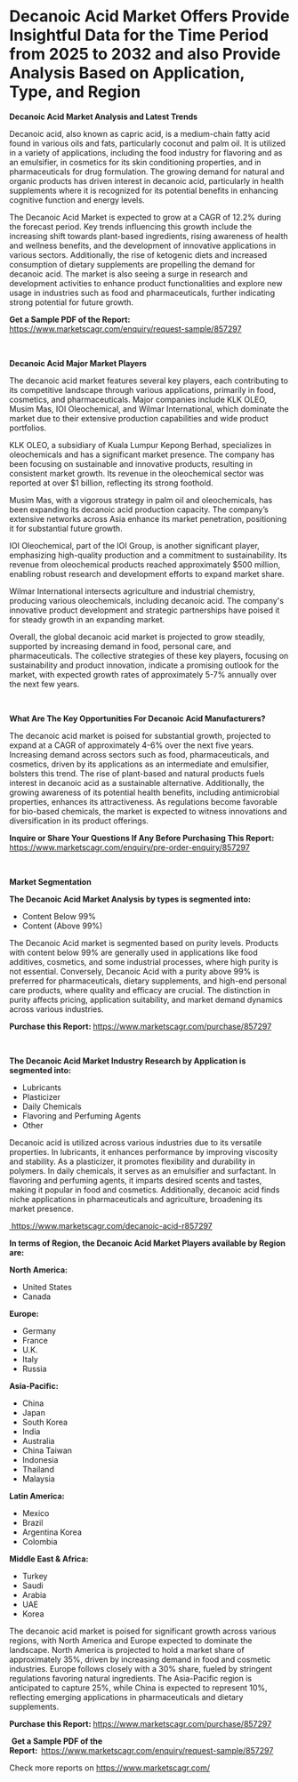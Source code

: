 <p><h1>Decanoic Acid Market Offers Provide Insightful Data for the Time Period from 2025 to 2032 and also Provide Analysis Based on Application, Type, and Region</h1></p><p><strong>Decanoic Acid Market Analysis and Latest Trends</strong></p>
<p><p>Decanoic acid, also known as capric acid, is a medium-chain fatty acid found in various oils and fats, particularly coconut and palm oil. It is utilized in a variety of applications, including the food industry for flavoring and as an emulsifier, in cosmetics for its skin conditioning properties, and in pharmaceuticals for drug formulation. The growing demand for natural and organic products has driven interest in decanoic acid, particularly in health supplements where it is recognized for its potential benefits in enhancing cognitive function and energy levels.</p><p>The Decanoic Acid Market is expected to grow at a CAGR of 12.2% during the forecast period. Key trends influencing this growth include the increasing shift towards plant-based ingredients, rising awareness of health and wellness benefits, and the development of innovative applications in various sectors. Additionally, the rise of ketogenic diets and increased consumption of dietary supplements are propelling the demand for decanoic acid. The market is also seeing a surge in research and development activities to enhance product functionalities and explore new usage in industries such as food and pharmaceuticals, further indicating strong potential for future growth.</p></p>
<p><strong>Get a Sample PDF of the Report:&nbsp;</strong> <a href="https://www.marketscagr.com/enquiry/request-sample/857297?utm_campaign=3115&utm_medium=2&utm_source=Github&utm_content=ia&utm_term=01042025&utm_id=decanoic-acid">https://www.marketscagr.com/enquiry/request-sample/857297</a></p>
<p>&nbsp;</p>
<p><strong>Decanoic Acid Major Market Players</strong></p>
<p><p>The decanoic acid market features several key players, each contributing to its competitive landscape through various applications, primarily in food, cosmetics, and pharmaceuticals. Major companies include KLK OLEO, Musim Mas, IOI Oleochemical, and Wilmar International, which dominate the market due to their extensive production capabilities and wide product portfolios.</p><p>KLK OLEO, a subsidiary of Kuala Lumpur Kepong Berhad, specializes in oleochemicals and has a significant market presence. The company has been focusing on sustainable and innovative products, resulting in consistent market growth. Its revenue in the oleochemical sector was reported at over $1 billion, reflecting its strong foothold.</p><p>Musim Mas, with a vigorous strategy in palm oil and oleochemicals, has been expanding its decanoic acid production capacity. The company’s extensive networks across Asia enhance its market penetration, positioning it for substantial future growth. </p><p>IOI Oleochemical, part of the IOI Group, is another significant player, emphasizing high-quality production and a commitment to sustainability. Its revenue from oleochemical products reached approximately $500 million, enabling robust research and development efforts to expand market share.</p><p>Wilmar International intersects agriculture and industrial chemistry, producing various oleochemicals, including decanoic acid. The company's innovative product development and strategic partnerships have poised it for steady growth in an expanding market.</p><p>Overall, the global decanoic acid market is projected to grow steadily, supported by increasing demand in food, personal care, and pharmaceuticals. The collective strategies of these key players, focusing on sustainability and product innovation, indicate a promising outlook for the market, with expected growth rates of approximately 5-7% annually over the next few years.</p></p>
<p>&nbsp;</p>
<p><strong>What Are The Key Opportunities For Decanoic Acid Manufacturers?</strong></p>
<p><p>The decanoic acid market is poised for substantial growth, projected to expand at a CAGR of approximately 4-6% over the next five years. Increasing demand across sectors such as food, pharmaceuticals, and cosmetics, driven by its applications as an intermediate and emulsifier, bolsters this trend. The rise of plant-based and natural products fuels interest in decanoic acid as a sustainable alternative. Additionally, the growing awareness of its potential health benefits, including antimicrobial properties, enhances its attractiveness. As regulations become favorable for bio-based chemicals, the market is expected to witness innovations and diversification in its product offerings.</p></p>
<p><strong>Inquire or Share Your Questions If Any Before Purchasing This Report:</strong> <a href="https://www.marketscagr.com/enquiry/pre-order-enquiry/857297?utm_campaign=3115&utm_medium=2&utm_source=Github&utm_content=ia&utm_term=01042025&utm_id=decanoic-acid">https://www.marketscagr.com/enquiry/pre-order-enquiry/857297</a></p>
<p>&nbsp;</p>
<p><strong>Market Segmentation</strong></p>
<p><strong>The Decanoic Acid Market Analysis by types is segmented into:</strong></p>
<p><ul><li>Content Below 99%</li><li>Content (Above 99%)</li></ul></p>
<p><p>The Decanoic Acid market is segmented based on purity levels. Products with content below 99% are generally used in applications like food additives, cosmetics, and some industrial processes, where high purity is not essential. Conversely, Decanoic Acid with a purity above 99% is preferred for pharmaceuticals, dietary supplements, and high-end personal care products, where quality and efficacy are crucial. The distinction in purity affects pricing, application suitability, and market demand dynamics across various industries.</p></p>
<p><strong>Purchase this Report:&nbsp;</strong><a href="https://www.marketscagr.com/purchase/857297?utm_campaign=3115&utm_medium=2&utm_source=Github&utm_content=ia&utm_term=01042025&utm_id=decanoic-acid">https://www.marketscagr.com/purchase/857297</a></p>
<p>&nbsp;</p>
<p><strong>The Decanoic Acid Market Industry Research by Application is segmented into:</strong></p>
<p><ul><li>Lubricants</li><li>Plasticizer</li><li>Daily Chemicals</li><li>Flavoring and Perfuming Agents</li><li>Other</li></ul></p>
<p><p>Decanoic acid is utilized across various industries due to its versatile properties. In lubricants, it enhances performance by improving viscosity and stability. As a plasticizer, it promotes flexibility and durability in polymers. In daily chemicals, it serves as an emulsifier and surfactant. In flavoring and perfuming agents, it imparts desired scents and tastes, making it popular in food and cosmetics. Additionally, decanoic acid finds niche applications in pharmaceuticals and agriculture, broadening its market presence.</p></p>
<p><a href="https://www.marketscagr.com/decanoic-acid-r857297?utm_campaign=3115&utm_medium=2&utm_source=Github&utm_content=ia&utm_term=01042025&utm_id=decanoic-acid">&nbsp;https://www.marketscagr.com/decanoic-acid-r857297</a></p>
<p><strong>In terms of Region, the Decanoic Acid Market Players available by Region are:</strong></p>
<p>
    <p> <strong> North America: </strong>
        <ul>
            <li>United States</li>
            <li>Canada</li>
        </ul>
        </p> 
    <p> <strong> Europe: </strong>
        <ul>
            <li>Germany</li>
            <li>France</li>
            <li>U.K.</li>
            <li>Italy</li>
            <li>Russia</li>
        </ul>
        </p> 
    <p> <strong> Asia-Pacific: </strong>
        <ul>
            <li>China</li>
            <li>Japan</li>
            <li>South Korea</li>
            <li>India</li>
            <li>Australia</li>
            <li>China Taiwan</li>
            <li>Indonesia</li>
            <li>Thailand</li>
            <li>Malaysia</li>
        </ul>
        </p> 
    <p> <strong> Latin America: </strong>
        <ul>
            <li>Mexico</li>
            <li>Brazil</li>
            <li>Argentina Korea</li>
            <li>Colombia</li>
        </ul>
        </p> 
    <p> <strong> Middle East & Africa: </strong>
        <ul>
            <li>Turkey</li>
            <li>Saudi</li>
            <li>Arabia</li>
            <li>UAE</li>
            <li>Korea</li>
        </ul>
    </p>
    </p>
<p><p>The decanoic acid market is poised for significant growth across various regions, with North America and Europe expected to dominate the landscape. North America is projected to hold a market share of approximately 35%, driven by increasing demand in food and cosmetic industries. Europe follows closely with a 30% share, fueled by stringent regulations favoring natural ingredients. The Asia-Pacific region is anticipated to capture 25%, while China is expected to represent 10%, reflecting emerging applications in pharmaceuticals and dietary supplements.</p></p>
<p><strong>Purchase this Report: </strong><a href="https://www.marketscagr.com/purchase/857297?utm_campaign=3115&utm_medium=2&utm_source=Github&utm_content=ia&utm_term=01042025&utm_id=decanoic-acid">https://www.marketscagr.com/purchase/857297</a></p>
<p>&nbsp;<strong>Get a Sample PDF of the Report:&nbsp;&nbsp;</strong><a href="https://www.marketscagr.com/enquiry/request-sample/857297?utm_campaign=3115&utm_medium=2&utm_source=Github&utm_content=ia&utm_term=01042025&utm_id=decanoic-acid">https://www.marketscagr.com/enquiry/request-sample/857297</a></p>
<p><strong></strong></p>
<p>Check more reports on <a href="https://www.marketscagr.com/?utm_campaign=3115&utm_medium=2&utm_source=Github&utm_content=ia&utm_term=01042025&utm_id=decanoic-acid">https://www.marketscagr.com/</a></p>
